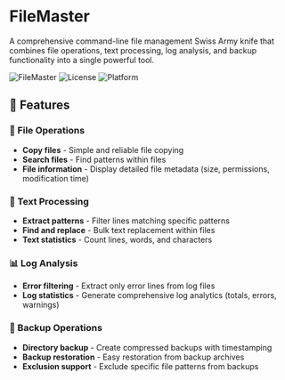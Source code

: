 # FileMaster

A comprehensive command-line file management Swiss Army knife that combines file operations, text processing, log analysis, and backup functionality into a single powerful tool.

![FileMaster](https://img.shields.io/badge/Version-1.0.0-blue.svg)
![License](https://img.shields.io/badge/License-MIT-green.svg)
![Platform](https://img.shields.io/badge/Platform-Linux%2FUnix-lightgrey.svg)

## 🚀 Features

### 📁 File Operations
- **Copy files** - Simple and reliable file copying
- **Search files** - Find patterns within files
- **File information** - Display detailed file metadata (size, permissions, modification time)

### 📝 Text Processing
- **Extract patterns** - Filter lines matching specific patterns
- **Find and replace** - Bulk text replacement within files
- **Text statistics** - Count lines, words, and characters

### 📊 Log Analysis
- **Error filtering** - Extract only error lines from log files
- **Log statistics** - Generate comprehensive log analytics (totals, errors, warnings)

### 💾 Backup Operations
- **Directory backup** - Create compressed backups with timestamping
- **Backup restoration** - Easy restoration from backup archives
- **Exclusion support** - Exclude specific file patterns from backups
